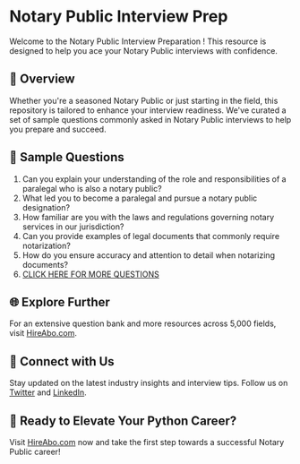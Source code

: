 # Notary Public Interview Prep

Welcome to the Notary Public Interview Preparation ! This resource is designed to help you ace your Notary Public interviews with confidence.

## 🚀 Overview

Whether you're a seasoned Notary Public or just starting in the field, this repository is tailored to enhance your interview readiness. We've curated a set of sample questions commonly asked in Notary Public interviews to help you prepare and succeed.

## 📝 Sample Questions

1. Can you explain your understanding of the role and responsibilities of a paralegal who is also a notary public?
2. What led you to become a paralegal and pursue a notary public designation?
3. How familiar are you with the laws and regulations governing notary services in our jurisdiction?
4. Can you provide examples of legal documents that commonly require notarization?
5. How do you ensure accuracy and attention to detail when notarizing documents?
6. [CLICK HERE FOR MORE QUESTIONS](https://hireabo.com/job/9_2_30/Notary%20Public)

## 🌐 Explore Further

For an extensive question bank and more resources across 5,000 fields, visit [HireAbo.com](https://www.hireabo.com).

## 📱 Connect with Us

Stay updated on the latest industry insights and interview tips. Follow us on [Twitter](https://twitter.com/hireabo) and [LinkedIn](https://www.linkedin.com/in/hire-abo-3609972a8/).

## 🚀 Ready to Elevate Your Python Career?

Visit [HireAbo.com](https://www.hireabo.com) now and take the first step towards a successful Notary Public career!